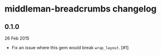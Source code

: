 # middleman-breadcrumbs changelog

## 0.1.0

26 Feb 2015

* Fix an issue where this gem would break `wrap_layout`. [#1]